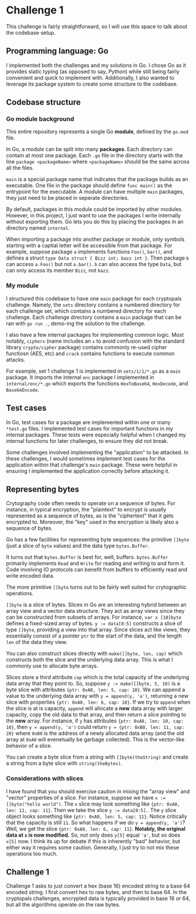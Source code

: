 # Challenge 1

This challenge is fairly straightforward, so I will use this space to talk about the codebase setup.

## Programming language: Go

I implemented both the challenges and my solutions in Go. I chose Go as it provides static typing (as opposed to say, Python) while still being fairly convenient and quick to implement with. Additionally, I also wanted to leverage its package system to create some structure to the codebase.

## Codebase structure

### Go module background

This entire repository represents a single Go **module**, defined by the `go.mod` file.

In Go, a module can be split into many **packages**. Each directory can contain at most one package. Each `.go` file in the directory starts with the line `package <packageName>` where `<packageName>` should be the same across all the files.

`main` is a special package name that indicates that the package builds as an executable. One file in the package should define `func main()` as the entrypoint for the executable. A module can have multiple `main` packages, they just need to be placed in seperate directories.

By default, packages in this module could be imported by other modules. However, in this project, I just want to use the packages I write internally without exporting them. Go lets you do this by placing the packages in an directory named `internal`.

When importing a package into another package or module, only symbols starting with a captial letter will be accessible from that package. For example, suppose package `a` implements functions `Foo()`, `bar()`, and defines a struct `type Data struct { Bizz int; bazz int }`. Then package `b` can access `a.Foo()` but not `a.bar()`. `b` can also access the type `Data`, but can only access its member `Bizz`, not `bazz`.

### My module

I structured this codebase to have one `main` package for each cryptopals challenge. Namely, the `sets` directory contains a numbered directory for each challenge set, which contains a numbered directory for each challenge. Each challenge directory contains a `main` package that can be ran with `go run .`, demo-ing the solution to the challenge.

I also have a few internal packages for implementing common logic. Most notably, `cipherx` (name includes an `x` to avoid confusion with the standard library `crypto/cipher` package) contains commonly re-used cipher functiosn (AES, etc) and `crack` contains functions to execute common attacks.

For example, set 1 challenge 1 is implemented in `sets/1/1/*.go` as a `main` package. It imports the internal `enc` package I implemented in `internal/enc/*.go` which exports the functions `HexToBase64`, `HexDecode`, and `Base64Encode`.

## Test cases

In Go, test cases for a package are implemented within one or many `*test.go` files. I implemented test cases for important functions in my internal packages. These tests were especially helpful when I changed my internal functions for later challenges, to ensure they did not break.

Some challenges involved implementing the "application" to be attacked. In these challenges, I would sometimes implement test cases for the application within that challenge's `main` package. These were helpful in ensuring I implemented the application correctly before attacking it.

## Representing bytes

Crytography code often needs to operate on a sequence of bytes. For instance, in typical encryption, the "plaintext" to encrypt is usually represented as a sequence of bytes, as is the "ciphertext" that it gets encrypted to. Moreover, the "key" used in the encryption is likely also a sequence of bytes.

Go has a few facilities for representing byte sequences: the primitive `[]byte` (just a slice of `byte` values) and the data type `bytes.Buffer`.

It turns out that `bytes.Buffer` is best for, well, buffers. `bytes.Buffer` primarily implements `Read` and `Write` for reading and writing to and form it. Code involving IO protocols can benefit from buffers to efficiently read and write encoded data.

The more primitive `[]byte` turns out to be fairly well suited for crytographic operations.

`[]byte` is a slice of bytes. Slices in Go are an interesting hybrid between an array view and a vector data structure. They act as array views since they can be constructed from subsets of arrays. For instance, `var x [10]byte` defines a fixed-sized array of bytes. `y := data[0:5]` constructs a slice of type `[]byte`, providing a view into that array. Since slices act like views, they essentially consist of a pointer `ptr` to the start of the data, and the length `len` of the data they view.

You can also construct slices directly with `make([]byte, len, cap)` which constructs both the slice and the underlying data array. This is what I commonly use to allocate byte arrays.

Slices store a third attribute `cap` which is the total capacity of the underlying data array that they point to. So, suppose `y := make([]byte, 5, 10)` is a byte slice with attributes `{ptr: 0xA0, len: 5, cap: 10}`. We can append a value to the underlying data array with `y = append(y, 'a')`, returning a new slice with properties `{ptr: 0xA0, len: 6, cap: 10}`. If we try to `append` when the slice is at is capacity, `append` will allocate a **new** data array with larger capacity, copy the old data to that array, and then return a slice pointing to the **new** array. For instance, if `y` has attributes `{ptr: 0xA0, len: 10, cap: 10}`, then `y = append(y, 'a')` could return `y = {ptr: 0xB0, len: 11, cap: 20}` where `0xB0` is the address of a newly allocated data array (and the old array at `0xA0` will evenetually be garbage collected). This is the vector-like behavior of a slice.

You can create a byte slice from a string with `[]byte(theString)` and create a string from a byte slice with `string(theBytes)`.

### Considerations with slices

I have found that you should exercise caution in mixing the "array view" and "vector" properties of a slice. For instance, suppose we have `x := []byte("hello world")`. The `x` slice may look something like `{ptr: 0xA0, len: 11, cap: 11}`. Then we take the slice `y := data[0:5]`.. The `y` slice object looks something like `{ptr: 0xA0, len: 5, cap: 11}`. Notice critically that the capacity is still `11`. So what happens if we do `y = append(y, 'a')`? Well, we get the slice `{ptr: 0xA0, len: 6, cap: 11}`. **Notably, the original data at `x` is now modified.** So, not only does `y[5]` equal `'a'`, but so does `x[5]` now. I think its up for debate if this is inherently "bad" behavior, but either way it requires some caution. Generally, I just try to not mix these operations too much.

## Challenge 1

Challenge 1 asks to just convert a hex (base 16) encoded string to a base 64 encoded string. I first convert hex to raw bytes, and then to base 64. In the cryptopals challenges, encrypted data is typically provided in base 16 or 64, but all the algorithms operate on the raw bytes.